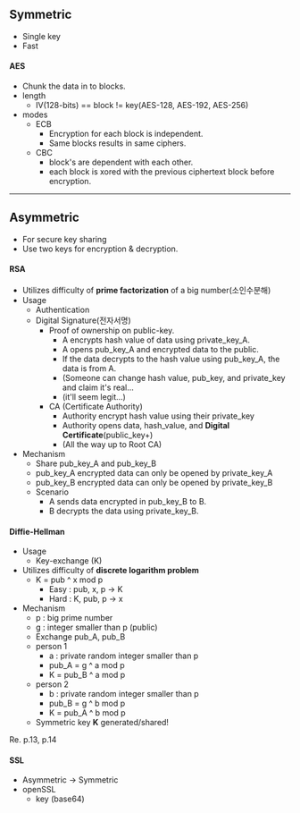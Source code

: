 ## Symmetric
- Single key
- Fast
#### AES
- Chunk the data in to blocks.
- length
	- IV(128-bits) == block != key(AES-128, AES-192, AES-256)
- modes
	- ECB
		- Encryption for each block is independent.
		- Same blocks results in same ciphers.
	- CBC
		- block's are dependent with each other.
		- each block is xored with the previous ciphertext block before encryption.

---
 
## Asymmetric
- For secure key sharing
- Use two keys for encryption & decryption.

#### RSA
- Utilizes difficulty of **prime factorization** of a big number(소인수분해)
- Usage
	- Authentication
	- Digital Signature(전자서명)
		- Proof of ownership on public-key.
			- A encrypts hash value of data using private_key_A.
			- A opens pub_key_A and encrypted data to the public.
			- If the data decrypts to the hash value using pub_key_A, the data is from A.
			- (Someone can change hash value, pub_key, and private_key and claim it's real...
			- (it'll seem legit...)
		- CA (Certificate Authority)
			- Authority encrypt hash value using their private_key
			- Authority opens data, hash_value, and **Digital Certificate**(public_key+)
			- (All the way up to Root CA)
- Mechanism
	- Share pub_key_A and pub_key_B
	- pub_key_A encrypted data can only be opened by private_key_A
	- pub_key_B encrypted data can only be opened by private_key_B
	- Scenario
		- A sends data encrypted in pub_key_B to B.
		- B decrypts the data using private_key_B.

#### Diffie-Hellman
- Usage
	- Key-exchange (K)
- Utilizes difficulty of **discrete logarithm problem**
	- K = pub ^ x mod p
		- Easy : pub, x, p -> K
		- Hard : K, pub, p -> x
- Mechanism
	- p : big prime number
	- g : integer smaller than p (public)
	- Exchange pub_A, pub_B
	- person 1
		- a : private random integer smaller than p
		- pub_A = g ^ a mod p
		- K = pub_B ^ a mod p
	- person 2
		- b : private random integer smaller than p
		- pub_B = g ^ b mod p
		- K = pub_A ^ b mod p
	- Symmetric key **K** generated/shared!

Re. p.13, p.14
#### SSL
- Asymmetric -> Symmetric
- openSSL
	- key (base64)